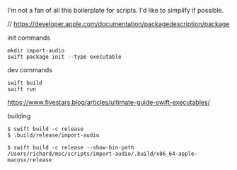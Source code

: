 I'm not a fan of all this boilerplate for scripts. I'd like to simplify if possible.

// https://developer.apple.com/documentation/packagedescription/package

init commands

```
mkdir import-audio
swift package init --type executable
```

dev commands

```
swift build
swift run
```

https://www.fivestars.blog/articles/ultimate-guide-swift-executables/

building

```
$ swift build -c release
$ .build/release/import-audio

$ swift build -c release --show-bin-path
/Users/richard/msc/scripts/import-audio/.build/x86_64-apple-macosx/release
```
